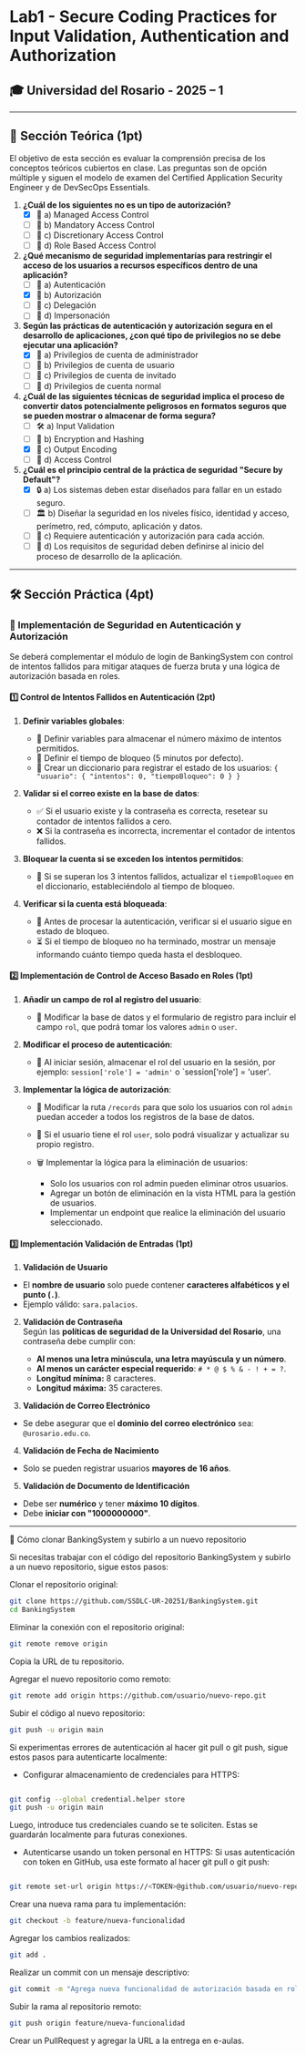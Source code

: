 # Lab1 - Secure Coding Practices for Input Validation, Authentication and Authorization

## 🎓 Universidad del Rosario - 2025 – 1

---

## 📖 Sección Teórica (1pt)
El objetivo de esta sección es evaluar la comprensión precisa de los conceptos teóricos cubiertos en clase. Las preguntas son de opción múltiple y siguen el modelo de examen del Certified Application Security Engineer y de DevSecOps Essentials.

1. **¿Cuál de los siguientes no es un tipo de autorización?** 
   - [x] 🔹 a) Managed Access Control  
   - [ ] 🔹 b) Mandatory Access Control  
   - [ ] 🔹 c) Discretionary Access Control  
   - [ ] 🔹 d) Role Based Access Control  

2. **¿Qué mecanismo de seguridad implementarías para restringir el acceso de los usuarios a recursos específicos dentro de una aplicación?**
   - [ ] 🔐 a) Autenticación  
   - [x] 🔐 b) Autorización  
   - [ ] 🔐 c) Delegación  
   - [ ] 🔐 d) Impersonación  

3. **Según las prácticas de autenticación y autorización segura en el desarrollo de aplicaciones, ¿con qué tipo de privilegios no se debe ejecutar una aplicación?**
   - [x] 🚫 a) Privilegios de cuenta de administrador  
   - [ ] 🚫 b) Privilegios de cuenta de usuario  
   - [ ] 🚫 c) Privilegios de cuenta de invitado  
   - [ ] 🚫 d) Privilegios de cuenta normal  

4. **¿Cuál de las siguientes técnicas de seguridad implica el proceso de convertir datos potencialmente peligrosos en formatos seguros que se pueden mostrar o almacenar de forma segura?**
   - [ ] 🛠️ a) Input Validation  
   - [ ] 🔐 b) Encryption and Hashing  
   - [x] 🔄 c) Output Encoding  
   - [ ] 🔑 d) Access Control  

5. **¿Cuál es el principio central de la práctica de seguridad "Secure by Default"?**
   - [x] 🔒 a) Los sistemas deben estar diseñados para fallar en un estado seguro.  
   - [ ] 🏛️ b) Diseñar la seguridad en los niveles físico, identidad y acceso, perímetro, red, cómputo, aplicación y datos.  
   - [ ] 🔑 c) Requiere autenticación y autorización para cada acción.  
   - [ ] 📜 d) Los requisitos de seguridad deben definirse al inicio del proceso de desarrollo de la aplicación.  

---

## 🛠️ Sección Práctica (4pt)

### **🔐 Implementación de Seguridad en Autenticación y Autorización**

Se deberá complementar el módulo de login de BankingSystem con control de intentos fallidos para mitigar ataques de fuerza bruta y una lógica de autorización basada en roles.

#### **1️⃣ Control de Intentos Fallidos en Autenticación (2pt)**

1. **Definir variables globales**: 
   - 📌 Definir variables para almacenar el número máximo de intentos permitidos.
   - 📌 Definir el tiempo de bloqueo (5 minutos por defecto).
   - 📌 Crear un diccionario para registrar el estado de los usuarios: `{ "usuario": { "intentos": 0, "tiempoBloqueo": 0 } }`

2. **Validar si el correo existe en la base de datos**:
   - ✅ Si el usuario existe y la contraseña es correcta, resetear su contador de intentos fallidos a cero.
   - ❌ Si la contraseña es incorrecta, incrementar el contador de intentos fallidos.

3. **Bloquear la cuenta si se exceden los intentos permitidos**:
   - 🚨 Si se superan los 3 intentos fallidos, actualizar el `tiempoBloqueo` en el diccionario, estableciéndolo al tiempo de bloqueo.

4. **Verificar si la cuenta está bloqueada**:
   - 🔎 Antes de procesar la autenticación, verificar si el usuario sigue en estado de bloqueo.
   - ⏳ Si el tiempo de bloqueo no ha terminado, mostrar un mensaje informando cuánto tiempo queda hasta el desbloqueo.

#### **2️⃣ Implementación de Control de Acceso Basado en Roles (1pt)**

1. **Añadir un campo de rol al registro del usuario**:
   - 📝 Modificar la base de datos y el formulario de registro para incluir el campo `rol`, que podrá tomar los valores `admin` o `user`.

2. **Modificar el proceso de autenticación**:
   - 🔄 Al iniciar sesión, almacenar el rol del usuario en la sesión, por ejemplo: `session['role'] = 'admin'` o `session['role'] = 'user'.

3. **Implementar la lógica de autorización**:
   - 🚦 Modificar la ruta `/records` para que solo los usuarios con rol `admin` puedan acceder a todos los registros de la base de datos.
   - 👤 Si el usuario tiene el rol `user`, solo podrá visualizar y actualizar su propio registro.
   - 🗑️ Implementar la lógica para la eliminación de usuarios:

      - Solo los usuarios con rol admin pueden eliminar otros usuarios.
      - Agregar un botón de eliminación en la vista HTML para la gestión de usuarios.
      - Implementar un endpoint que realice la eliminación del usuario seleccionado.

#### **3️⃣ Implementación Validación de Entradas (1pt)**

1. **Validación de Usuario**  
  - El **nombre de usuario** solo puede contener **caracteres alfabéticos y el punto (`.`)**.  
  - Ejemplo válido: `sara.palacios`.  

2. **Validación de Contraseña**  
  Según las **políticas de seguridad de la Universidad del Rosario**, una contraseña debe cumplir con:  
    - **Al menos una letra minúscula, una letra mayúscula y un número**.  
    - **Al menos un carácter especial requerido**: `# * @ $ % & - ! + = ?`.  
    - **Longitud mínima:** 8 caracteres.  
    - **Longitud máxima:** 35 caracteres.  

3. **Validación de Correo Electrónico**  
  - Se debe asegurar que el **dominio del correo electrónico** sea: `@urosario.edu.co`.  

4. **Validación de Fecha de Nacimiento**  
  - Solo se pueden registrar usuarios **mayores de 16 años**.  

5. **Validación de Documento de Identificación**  
  - Debe ser **numérico** y tener **máximo 10 dígitos**.  
  - Debe **iniciar con "1000000000"**.  
---

🚀 Cómo clonar BankingSystem y subirlo a un nuevo repositorio

Si necesitas trabajar con el código del repositorio BankingSystem y subirlo a un nuevo repositorio, sigue estos pasos:

Clonar el repositorio original:
```bash
git clone https://github.com/SSDLC-UR-20251/BankingSystem.git
cd BankingSystem
```
Eliminar la conexión con el repositorio original:

```bash
git remote remove origin
```

Copia la URL de tu repositorio.

Agregar el nuevo repositorio como remoto:

```bash
git remote add origin https://github.com/usuario/nuevo-repo.git
```
Subir el código al nuevo repositorio:
```bash
git push -u origin main
```
Si experimentas errores de autenticación al hacer git pull o git push, sigue estos pasos para autenticarte localmente:

 - Configurar almacenamiento de credenciales para HTTPS:
```bash

git config --global credential.helper store
git push -u origin main
```
Luego, introduce tus credenciales cuando se te soliciten. Estas se guardarán localmente para futuras conexiones.

- Autenticarse usando un token personal en HTTPS:
Si usas autenticación con token en GitHub, usa este formato al hacer git pull o git push:
```bash

git remote set-url origin https://<TOKEN>@github.com/usuario/nuevo-repo.git
```

Crear una nueva rama para tu implementación:
```bash
git checkout -b feature/nueva-funcionalidad
```
Agregar los cambios realizados:
```bash
git add .
```
Realizar un commit con un mensaje descriptivo:
```bash
git commit -m "Agrega nueva funcionalidad de autorización basada en roles"
```
Subir la rama al repositorio remoto:
```bash
git push origin feature/nueva-funcionalidad
```
Crear un PullRequest y agregar la URL a la entrega en e-aulas.
